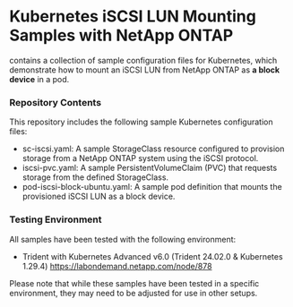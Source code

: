 # Kubernetes iSCSI LUN Mounting Samples with NetApp ONTAP
contains a collection of sample configuration files for Kubernetes, which demonstrate how to mount an iSCSI LUN from NetApp ONTAP as **a block device** in a pod. 

### Repository Contents
This repository includes the following sample Kubernetes configuration files:

* sc-iscsi.yaml: A sample StorageClass resource configured to provision storage from a NetApp ONTAP system using the iSCSI protocol.
* iscsi-pvc.yaml: A sample PersistentVolumeClaim (PVC) that requests storage from the defined StorageClass.
* pod-iscsi-block-ubuntu.yaml: A sample pod definition that mounts the provisioned iSCSI LUN as a block device.

### Testing Environment
All samples have been tested with the following environment:

* Trident with Kubernetes Advanced v6.0 (Trident 24.02.0 & Kubernetes 1.29.4) <https://labondemand.netapp.com/node/878>

Please note that while these samples have been tested in a specific environment, they may need to be adjusted for use in other setups.


